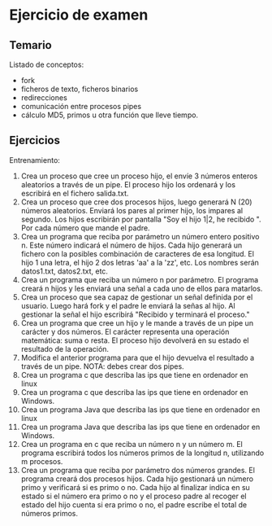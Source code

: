 # Ejercicio de examen

## Temario

Listado de conceptos:
- fork
- ficheros de texto, ficheros binarios
- redirecciones
- comunicación entre procesos pipes
- cálculo MD5, primos u otra función que lleve tiempo.

## Ejercicios

Entrenamiento:
1. Crea un proceso que cree un proceso hijo, el envíe 3 números enteros aleatorios a través de un pipe. El proceso hijo los ordenará y los escribirá en el fichero salida.txt.
2. Crea un proceso que cree dos procesos hijos, luego generará N (20) números aleatorios. Enviará los pares al primer hijo, los impares al segundo. Los hijos escribirán por pantalla "Soy el hijo 1|2, he recibido <n>". Por cada número que mande el padre.
3. Crea un programa que reciba por parámetro un número entero positivo n. Este número indicará el número de hijos. Cada hijo generará un fichero con la posibles combinación de caracteres de esa longitud. El hijo 1 una letra, el hijo 2 dos letras 'aa' a la 'zz', etc. Los nombres serán datos1.txt, datos2.txt, etc.
4. Crea un programa que reciba un número n por parámetro. El programa creará n hijos y les enviará una señal a cada uno de ellos para matarlos.
5. Crea un proceso que sea capaz de gestionar un señal definida por el usuario. Luego hará fork y el padre le enviará la señas al hijo. Al gestionar la señal el hijo escribirá "Recibido y terminará el proceso."
6. Crea un programa que cree un hijo y le mande a través de un pipe un carácter y dos números. El carácter representa una operación matemática: suma o resta. El proceso hijo devolverá en su estado el resultado de la operación.
7. Modifica el anterior programa para que el hijo devuelva el resultado a través de un pipe. NOTA: debes crear dos pipes.
8. Crea un programa c que describa las ips que tiene en ordenador en linux
9. Crea un programa c que describa las ips que tiene en ordenador en Windows.
10. Crea un programa Java que describa las ips que tiene en ordenador en linux
11. Crea un programa Java que describa las ips que tiene en ordenador en Windows.
12. Crea un programa en c que reciba un número n y un número m. El programa escribirá todos los números primos de la longitud n, utilizando m procesos.
13. Crea un programa que reciba por parámetro dos números grandes. El programa creará dos procesos hijos. Cada hijo gestionará un número primo y verificará si es primo o no. Cada hijo al finalizar indica en su estado si el número era primo o no y el proceso padre al recoger el estado del hijo cuenta si era primo o no, el padre escribe el total de números primos.